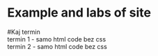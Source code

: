 # Example and labs of site

#Kaj termin <br>
termin 1 - samo html code bez css <br>
termin 2 - samo html code bez css <br>
